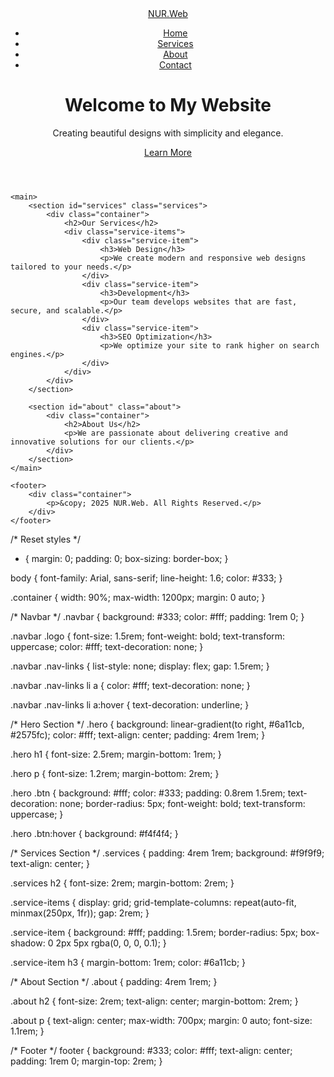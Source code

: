 
<html lang="en">
<head>
    <meta charset="UTF-8">
    <meta name="viewport" content="width=device-width, initial-scale=1.0">
    <title>Beautiful Website</title>
    <link rel="stylesheet" href="styles.css">
</head>
<body>
    <header>
        <nav class="navbar">
            <div class="container">
                <a href="#" class="logo">NUR.Web</a>
                <ul class="nav-links">
                    <li><a href="#home">Home</a></li>
                    <li><a href="#services">Services</a></li>
                    <li><a href="#about">About</a></li>
                    <li><a href="#contact">Contact</a></li>
                </ul>
            </div>
        </nav>
        <div class="hero" id="home">
            <h1>Welcome to My Website</h1>
            <p>Creating beautiful designs with simplicity and elegance.</p>
            <a href="#services" class="btn">Learn More</a>
        </div>
    </header>

    <main>
        <section id="services" class="services">
            <div class="container">
                <h2>Our Services</h2>
                <div class="service-items">
                    <div class="service-item">
                        <h3>Web Design</h3>
                        <p>We create modern and responsive web designs tailored to your needs.</p>
                    </div>
                    <div class="service-item">
                        <h3>Development</h3>
                        <p>Our team develops websites that are fast, secure, and scalable.</p>
                    </div>
                    <div class="service-item">
                        <h3>SEO Optimization</h3>
                        <p>We optimize your site to rank higher on search engines.</p>
                    </div>
                </div>
            </div>
        </section>

        <section id="about" class="about">
            <div class="container">
                <h2>About Us</h2>
                <p>We are passionate about delivering creative and innovative solutions for our clients.</p>
            </div>
        </section>
    </main>

    <footer>
        <div class="container">
            <p>&copy; 2025 NUR.Web. All Rights Reserved.</p>
        </div>
    </footer>
</body>
</html>




/* Reset styles */
* {
    margin: 0;
    padding: 0;
    box-sizing: border-box;
}

body {
    font-family: Arial, sans-serif;
    line-height: 1.6;
    color: #333;
}

.container {
    width: 90%;
    max-width: 1200px;
    margin: 0 auto;
}

/* Navbar */
.navbar {
    background: #333;
    color: #fff;
    padding: 1rem 0;
}

.navbar .logo {
    font-size: 1.5rem;
    font-weight: bold;
    text-transform: uppercase;
    color: #fff;
    text-decoration: none;
}

.navbar .nav-links {
    list-style: none;
    display: flex;
    gap: 1.5rem;
}

.navbar .nav-links li a {
    color: #fff;
    text-decoration: none;
}

.navbar .nav-links li a:hover {
    text-decoration: underline;
}

/* Hero Section */
.hero {
    background: linear-gradient(to right, #6a11cb, #2575fc);
    color: #fff;
    text-align: center;
    padding: 4rem 1rem;
}

.hero h1 {
    font-size: 2.5rem;
    margin-bottom: 1rem;
}

.hero p {
    font-size: 1.2rem;
    margin-bottom: 2rem;
}

.hero .btn {
    background: #fff;
    color: #333;
    padding: 0.8rem 1.5rem;
    text-decoration: none;
    border-radius: 5px;
    font-weight: bold;
    text-transform: uppercase;
}

.hero .btn:hover {
    background: #f4f4f4;
}

/* Services Section */
.services {
    padding: 4rem 1rem;
    background: #f9f9f9;
    text-align: center;
}

.services h2 {
    font-size: 2rem;
    margin-bottom: 2rem;
}

.service-items {
    display: grid;
    grid-template-columns: repeat(auto-fit, minmax(250px, 1fr));
    gap: 2rem;
}

.service-item {
    background: #fff;
    padding: 1.5rem;
    border-radius: 5px;
    box-shadow: 0 2px 5px rgba(0, 0, 0, 0.1);
}

.service-item h3 {
    margin-bottom: 1rem;
    color: #6a11cb;
}

/* About Section */
.about {
    padding: 4rem 1rem;
}

.about h2 {
    font-size: 2rem;
    text-align: center;
    margin-bottom: 2rem;
}

.about p {
    text-align: center;
    max-width: 700px;
    margin: 0 auto;
    font-size: 1.1rem;
}

/* Footer */
footer {
    background: #333;
    color: #fff;
    text-align: center;
    padding: 1rem 0;
    margin-top: 2rem;
}

<link rel="stylesheet" href="style.css">



